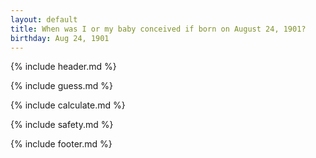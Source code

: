 ```yaml
---
layout: default
title: When was I or my baby conceived if born on August 24, 1901?
birthday: Aug 24, 1901
---
```


{% include header.md %}

{% include guess.md %}

{% include calculate.md %}

{% include safety.md %}

{% include footer.md %}



